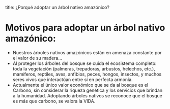 title: ¿Porqué adoptar un árbol nativo amazónico?

# Motivos para adoptar un árbol nativo amazónico:

- Nuestros árboles nativos amazónicos están en amenaza constante por el valor de su madera...
- Al proteger los árboles del bosque se cuida el ecosistema completo:  toda la vegetación (palmeras, trepadoras, arbustos, helechos, etc.), mamíferos, reptiles, aves, anfibios, peces, hongos, insectos, y muchos seres vivos que interactúan entre sí en perfecta armonía.
- Actualmente el único valor económico que se da al bosque es el Carbono, sin considerar la riqueza genética y los servicios que brindan a la humanidad. Adoptando árboles nativos  se reconoce que el bosque es más que carbono, se valora la VIDA.

